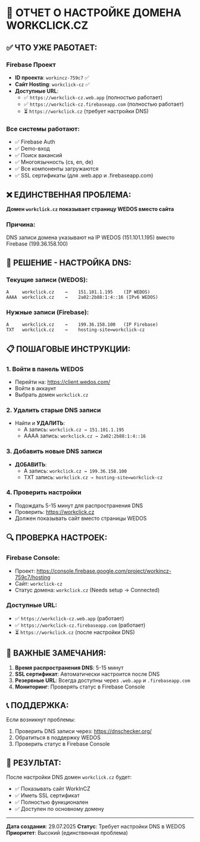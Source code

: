 # 🎯 ОТЧЕТ О НАСТРОЙКЕ ДОМЕНА WORKCLICK.CZ

## ✅ ЧТО УЖЕ РАБОТАЕТ:

### Firebase Проект
- **ID проекта**: `workincz-759c7` ✅
- **Сайт Hosting**: `workclick-cz` ✅
- **Доступные URL**:
  - ✅ `https://workclick-cz.web.app` (полностью работает)
  - ✅ `https://workclick-cz.firebaseapp.com` (полностью работает)
  - ⏳ `https://workclick.cz` (требует настройки DNS)

### Все системы работают:
- ✅ Firebase Auth
- ✅ Demo-вход
- ✅ Поиск вакансий
- ✅ Многоязычность (cs, en, de)
- ✅ Все компоненты загружаются
- ✅ SSL сертификаты (для .web.app и .firebaseapp.com)

## ❌ ЕДИНСТВЕННАЯ ПРОБЛЕМА:

**Домен `workclick.cz` показывает страницу WEDOS вместо сайта**

### Причина:
DNS записи домена указывают на IP WEDOS (151.101.1.195) вместо Firebase (199.36.158.100)

## 🔧 РЕШЕНИЕ - НАСТРОЙКА DNS:

### Текущие записи (WEDOS):
```
A     workclick.cz    →    151.101.1.195    (IP WEDOS)
AAAA  workclick.cz    →    2a02:2b88:1:4::16 (IPv6 WEDOS)
```

### Нужные записи (Firebase):
```
A     workclick.cz    →    199.36.158.100   (IP Firebase)
TXT   workclick.cz    →    hosting-site=workclick-cz
```

## 📋 ПОШАГОВЫЕ ИНСТРУКЦИИ:

### 1. Войти в панель WEDOS
- Перейти на: https://client.wedos.com/
- Войти в аккаунт
- Выбрать домен `workclick.cz`

### 2. Удалить старые DNS записи
- Найти и **УДАЛИТЬ**:
  - A запись: `workclick.cz → 151.101.1.195`
  - AAAA запись: `workclick.cz → 2a02:2b88:1:4::16`

### 3. Добавить новые DNS записи
- **ДОБАВИТЬ**:
  - A запись: `workclick.cz → 199.36.158.100`
  - TXT запись: `workclick.cz → hosting-site=workclick-cz`

### 4. Проверить настройки
- Подождать 5-15 минут для распространения DNS
- Проверить: https://workclick.cz
- Должен показывать сайт вместо страницы WEDOS

## 🔍 ПРОВЕРКА НАСТРОЕК:

### Firebase Console:
- Проект: https://console.firebase.google.com/project/workincz-759c7/hosting
- Сайт: `workclick-cz`
- Статус домена: `workclick.cz` (Needs setup → Connected)

### Доступные URL:
- ✅ `https://workclick-cz.web.app` (работает)
- ✅ `https://workclick-cz.firebaseapp.com` (работает)
- ⏳ `https://workclick.cz` (после настройки DNS)

## 🚨 ВАЖНЫЕ ЗАМЕЧАНИЯ:

1. **Время распространения DNS**: 5-15 минут
2. **SSL сертификат**: Автоматически настроится после DNS
3. **Резервные URL**: Всегда доступны через `.web.app` и `.firebaseapp.com`
4. **Мониторинг**: Проверять статус в Firebase Console

## 📞 ПОДДЕРЖКА:

Если возникнут проблемы:
1. Проверить DNS записи через: https://dnschecker.org/
2. Обратиться в поддержку WEDOS
3. Проверить статус в Firebase Console

## 🎯 РЕЗУЛЬТАТ:

После настройки DNS домен `workclick.cz` будет:
- ✅ Показывать сайт WorkInCZ
- ✅ Иметь SSL сертификат
- ✅ Полностью функционален
- ✅ Доступен по основному домену

---
**Дата создания**: 29.07.2025
**Статус**: Требует настройки DNS в WEDOS
**Приоритет**: Высокий (единственная проблема) 